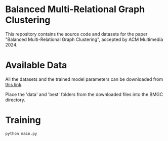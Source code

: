 # Balanced Multi-Relational Graph Clustering

This repository contains the source code and datasets for the paper "Balanced Multi-Relational Graph Clustering", accepted by ACM Multimedia 2024.

# Available Data

All the datasets and the trained model parameters can be downloaded from [this link](https://drive.google.com/file/d/18Nma11U2X4tvc_jvLYl1I3BpFbhRSR0A/view?usp=sharing).

Place the 'data' and 'best' folders from the downloaded files into the BMGC directory.

# Training

`python main.py`
